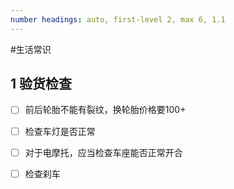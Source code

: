 ```yaml
---
number headings: auto, first-level 2, max 6, 1.1
---
```

#生活常识 

## 1 验货检查

- [ ] 前后轮胎不能有裂纹，换轮胎价格要100+
- [ ] 检查车灯是否正常
- [ ] 对于电摩托，应当检查车座能否正常开合
- [ ] 检查刹车


